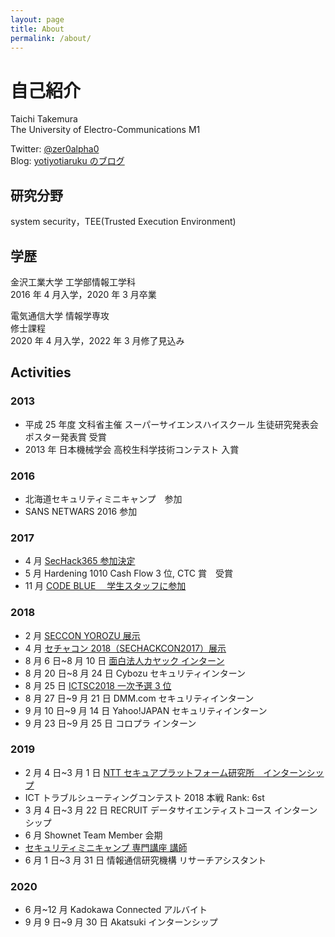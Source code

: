 ```yaml
---
layout: page
title: About
permalink: /about/
---
```


# 自己紹介

Taichi Takemura  
The University of Electro-Communications M1

Twitter: [@zer0alpha0](https://twitter.com/zer0alpha0)  
Blog: [yotiyotiaruku のブログ](http://yotiyotiaruku.hatenablog.com/)

## 研究分野

system security，TEE(Trusted Execution Environment)

## 学歴

金沢工業大学 工学部情報工学科  
2016 年 4 月入学，2020 年 3 月卒業

電気通信大学 情報学専攻  
修士課程  
2020 年 4 月入学，2022 年 3 月修了見込み

## Activities

### 2013

- 平成 25 年度 文科省主催 スーパーサイエンスハイスクール 生徒研究発表会 ポスター発表賞 受賞
- 2013 年 日本機械学会 高校生科学技術コンテスト 入賞

### 2016

- 北海道セキュリティミニキャンプ　参加
- SANS NETWARS 2016 参加

### 2017

- 4 月 [SecHack365 参加決定](https://twitter.com/taiton_hoge/status/862758547326554112)
- 5 月 Hardening 1010 Cash Flow 3 位, CTC 賞　受賞
- 11 月 [CODE BLUE 　学生スタッフに参加](http://yotiyotiaruku.hatenablog.com/entry/2018/01/29/113805)

### 2018

- 2 月 [SECCON YOROZU 展示](https://2017.seccon.jp/news/summary/seccon-20171/seccon2017.html)
- 4 月 [セチャコン 2018（SECHACKCON2017）展示](https://2017.seccon.jp/news/2018sechackcon2017.html)
- 8 月 6 日~8 月 10 日 [面白法人カヤック インターン](https://yotiyotiaruku.hatenablog.com/entry/2018/12/16/200127)
- 8 月 20 日~8 月 24 日 Cybozu セキュリティインターン
- 8 月 25 日 [ICTSC2018 一次予選 3 位](https://icttoracon.net/archives/6950)
- 8 月 27 日~9 月 21 日 DMM.com セキュリティインターン
- 9 月 10 日~9 月 14 日 Yahoo!JAPAN セキュリティインターン
- 9 月 23 日~9 月 25 日 コロプラ インターン

### 2019

- 2 月 4 日~3 月 1 日 [NTT セキュアプラットフォーム研究所　インターンシップ](https://yotiyotiaruku.hatenablog.com/entry/2019/04/21/085449)
- ICT トラブルシューティングコンテスト 2018 本戦 Rank: 6st
- 3 月 4 日~3 月 22 日 RECRUIT データサイエンティストコース インターンシップ
- 6 月 Shownet Team Member 会期
- [セキュリティミニキャンプ 専門講座 講師](https://www.security-camp.or.jp/minicamp/ishikawa2019.html)
- 6 月 1 日~3 月 31 日 情報通信研究機構 リサーチアシスタント

### 2020

- 6 月~12 月 Kadokawa Connected アルバイト
- 9 月 9 日~9 月 30 日 Akatsuki インターンシップ
